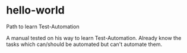 # hello-world
Path to learn Test-Automation

A manual tested on his way to learn Test-Automation.
Already know the tasks which can/should be automated but can't automate them.
